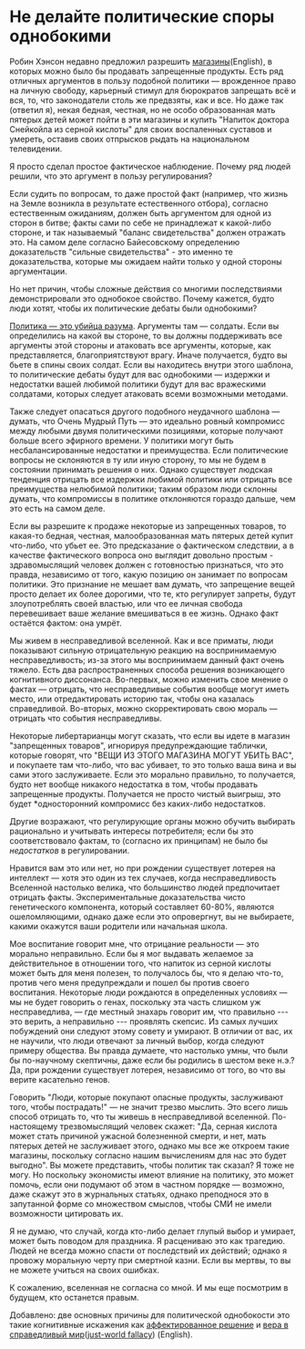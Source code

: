 # Не делайте политические споры однобокими
Робин Хэнсон недавно предложил разрешить [магазины][1](English), в которых можно было бы продавать запрещенные продукты. Есть ряд отличных аргументов в пользу подобной политики — врожденное право на личную свободу, карьерный стимул для бюрократов запрещать всё и вся, то, что законодатели столь же предвзяты, как и все. Но даже так (ответил я), некая бедная, честная, но не особо образованная мать пятерых детей может пойти в эти магазины и купить "Напиток доктора Снейкойла из серной кислоты" для своих воспаленных суставов и умереть, оставив своих отпрысков рыдать на национальном телевидении. 

Я просто сделал простое фактическое наблюдение. Почему ряд людей решили, что это аргумент в пользу регулирования? 

Если судить по вопросам, то даже простой факт (например, что жизнь на Земле возникла в результате естественного отбора), согласно естественным ожиданиям, должен быть аргументом для одной из сторон в битве; факты сами по себе не принадлежат к какой-либо стороне, и так называемый "баланс свидетельства" должен отражать это. На самом деле согласно Байесовскому определению доказательств "сильные свидетельства" - это именно те доказательства, которые мы ожидаем найти только у одной стороны аргументации. 

Но нет причин, чтобы сложные действия со многими последствиями демонстрировали это однобокое свойство. Почему кажется, будто люди хотят, чтобы их политические дебаты были однобокими? 

[Политика — это убийца разума][2]. Аргументы там — солдаты. Если вы определились на какой вы стороне, то вы должны поддерживать все аргументы этой стороны и атаковать все аргументы, которые, как представляется, благоприятствуют врагу. Иначе получается, будто вы бьете в спины своих солдат. Если вы находитесь внутри этого шаблона, то политические дебаты будут для вас однобокими — издержки и недостатки вашей любимой политики будут для вас вражескими солдатами, которых следует атаковать всеми возможными методами. 

Также следует опасаться другого подобного неудачного шаблона — думать, что Очень Мудрый Путь — это идеально ровный компромисс между любыми двумя политическими позициями, которые получают больше всего эфирного времени. У политики могут быть несбалансированные недостатки и преимущества. Если политические вопросы не склоняются в ту или иную сторону, то мы не будем в состоянии принимать решения о них. Однако существует людская тенденция отрицать все издержки любимой политики или отрицать все преимущества нелюбимой политики; таким образом люди склонны думать, что компромиссы в политике отклоняются гораздо дальше, чем это есть на самом деле. 

Если вы разрешите к продаже некоторые из запрещенных товаров, то какая-то бедная, честная, малообразованная мать пятерых детей купит что-либо, что убьет ее. Это предсказание о фактическом следствии, а в качестве фактического вопроса оно выглядит довольно простым - здравомыслящий человек должен с готовностью признаться, что это правда, независимо от того, какую позицию он занимает по вопросам политики. Это признание не мешает вам думать, что запрещение вещей просто делает их более дорогими, что те, кто регулирует запреты, будут злоупотреблять своей властью, или что ее личная свобода перевешивает ваше желание вмешиваться в ее жизнь. Однако факт остаётся фактом: она умрёт. 

Мы живем в несправедливой вселенной. Как и все приматы, люди показывают сильную отрицательную реакцию на воспринимаемую несправедливость; из-за этого мы воспринимаем данный факт очень тяжело. Есть два распространенных способа решения возникающего когнитивного диссонанса. Во-первых, можно изменить свое мнение о фактах — отрицать, что несправедливые события вообще могут иметь место, или отредактировать историю так, чтобы она казалась справедливой. Во-вторых, можно скорректировать свою мораль — отрицать что события несправедливы. 

Некоторые либертарианцы могут сказать, что если вы идете в магазин "запрещенных товаров", игнорируя предупреждающие таблички, которые говорят, что "ВЕЩИ ИЗ ЭТОГО МАГАЗИНА МОГУТ УБИТЬ ВАС", и покупаете там что-либо, что вас убивает, то это только ваша вина и вы сами этого заслуживаете. Если это морально правильно, то получается, будто нет вообще никакого недостатка в том, чтобы продавать запрещенные продукты. Получается не просто чистый выигрыш, это будет *односторонний компромисс без каких-либо недостатков. 

Другие возражают, что регулирующие органы можно обучить выбирать рационально и учитывать интересы потребителя; если бы это соответствовало фактам, то (согласно их принципам) не было бы *недостатков* в регулировании. 

Нравится вам это или нет, но при рождении существует лотерея на интеллект — хотя это один из тех случаев, когда несправедливость Вселенной настолько велика, что большинство людей предпочитает отрицать факты. Экспериментальные доказательства чисто генетического компонента, который составляет 60-80%, являются ошеломляющими, однако даже если это опровергнут, вы не выбираете, какими окажутся ваши родители или начальная школа.

Мое воспитание говорит мне, что отрицание реальности — это морально неправильно. Если бы я мог выдавать желаемое за действительное в отношении того, что напиток из серной кислоты может быть для меня полезен, то получалось бы, что я делаю что-то, против чего меня предупреждали и пошел бы против своего воспитания. Некоторые люди рождаются в определенных условиях — мы не будет говорить о генах, поскольку эта часть слишком уж несправедлива, — где местный знахарь говорит им, что правильно --- это верить, а неправильно --- проявлять скепсис. Из самых лучших побуждений они следуют этому совету и умирают. В отличии от вас, их не научили, что люди отвечают за личный выбор, когда следуют примеру общества. Вы правда думаете, что настолько умны, что были бы по-научному скептичны, даже если бы родились в шестом веке н.э.? Да, при рождении существует лотерея, независимо от того, во что вы верите касательно генов. 

Говорить "Люди, которые покупают опасные продукты, заслуживают того, чтобы пострадать!" — не значит трезво мыслить. Это всего лишь способ отрицать то, что ты живешь в несправедливой вселенной. По-настоящему трезвомыслящий человек скажет: "Да, серная кислота может стать причиной ужасной болезненной смерти, и нет, мать пятерых детей не заслуживает этого, однако мы все же откроем такие магазины, поскольку согласно нашим вычислениям для нас это будет выгодно". Вы можете представить, чтобы политик так сказал? Я тоже не могу. Но поскольку экономисты имеют влияние на политику, это может помочь, если они подумают об этом в частном порядке — возможно, даже скажут это в журнальных статьях, однако преподнося это в запутанной форме со множеством смыслов, чтобы СМИ не имели возможности цитировать их. 

Я не думаю, что случай, когда кто-либо делает глупый выбор и умирает, может быть поводом для праздника. Я расцениваю это как трагедию. Людей не всегда можно спасти от последствий их действий; однако я провожу моральную черту при смертной казни. Если вы мертвы, то вы не можете учиться на своих ошибках. 

К сожалению, вселенная не согласна со мной. И мы еще посмотрим в будущем, кто останется правым. 

Добавлено: две основных причины для политической однобокости это такие когнитивные искажения как [аффектированное решение][3] и [вера в справедливый мир][4]([just-world fallacy][5]) (English).

 [1]: http://www.overcomingbias.com/2007/03/paternalism_is_.html
 [2]: /w/%D0%9F%D0%BE%D0%BB%D0%B8%D1%82%D0%B8%D0%BA%D0%B0_%D1%83%D0%B1%D0%B8%D0%B9%D1%86%D0%B0_%D1%80%D0%B0%D0%B7%D1%83%D0%BC%D0%B0 "Политика — убийца разума"
 [3]: http://lesswrong.ru/w/%D0%90%D1%84%D1%84%D0%B5%D0%BA%D1%82%D0%B8%D0%B2%D0%BD%D0%B0%D1%8F_%D1%8D%D0%B2%D1%80%D0%B8%D1%81%D1%82%D0%B8%D0%BA%D0%B0
 [4]: http://ru.wikipedia.org/wiki/Вера_в_справедливый_мир
 [5]: http://en.wikipedia.org/wiki/Just-world_fallacy